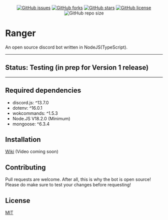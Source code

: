 <p align="center">
  <a href="https://github.com/aaronplayz-sys/ranger/issues"><img alt="GitHub issues" src="https://img.shields.io/github/issues/aaronplayz-sys/ranger"></a>
  <a href="https://github.com/aaronplayz-sys/ranger/network"><img alt="GitHub forks" src="https://img.shields.io/github/forks/aaronplayz-sys/ranger"></a>
  <a href="https://github.com/aaronplayz-sys/ranger/stargazers"><img alt="GitHub stars" src="https://img.shields.io/github/stars/aaronplayz-sys/ranger"></a>
  <a href="https://github.com/aaronplayz-sys/ranger/blob/main/LICENSE"><img alt="GitHub license" src="https://img.shields.io/github/license/aaronplayz-sys/ranger"></a>
  <img alt="GitHub repo size" src="https://img.shields.io/github/repo-size/aaronplayz-sys/ranger">
</p>

# Ranger

An open source discord bot written in NodeJS(TypeScript).

***
## Status: Testing (in prep for Version 1 release)
***
## Required dependencies
* discord.js: ^13.7.0
* dotenv: ^16.0.1
* wokcommands: ^1.5.3
* Node.JS V18.2.0 (Minimum)
* mongoose: ^6.3.4

## Installation
[Wiki](https://github.com/aaronplayz-sys/ranger/wiki/How-to-install-ranger-(works-in-all-branches))
(Video coming soon)

## Contributing
Pull requests are welcome. After all, this is why the bot is open source! Please do make sure to test your changes before requesting!

## License
[MIT](https://choosealicense.com/licenses/mit/)
